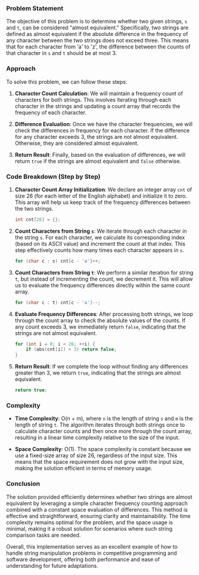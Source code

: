 ### Problem Statement

The objective of this problem is to determine whether two given strings, `s` and `t`, can be considered "almost equivalent." Specifically, two strings are defined as almost equivalent if the absolute difference in the frequency of any character between the two strings does not exceed three. This means that for each character from 'a' to 'z', the difference between the counts of that character in `s` and `t` should be at most 3.

### Approach

To solve this problem, we can follow these steps:

1. **Character Count Calculation**: We will maintain a frequency count of characters for both strings. This involves iterating through each character in the strings and updating a count array that records the frequency of each character.

2. **Difference Evaluation**: Once we have the character frequencies, we will check the differences in frequency for each character. If the difference for any character exceeds 3, the strings are not almost equivalent. Otherwise, they are considered almost equivalent.

3. **Return Result**: Finally, based on the evaluation of differences, we will return `true` if the strings are almost equivalent and `false` otherwise.

### Code Breakdown (Step by Step)

1. **Character Count Array Initialization**: We declare an integer array `cnt` of size 26 (for each letter of the English alphabet) and initialize it to zero. This array will help us keep track of the frequency differences between the two strings.

   ```cpp
   int cnt[26] = {};
   ```

2. **Count Characters from String `s`**: We iterate through each character in the string `s`. For each character, we calculate its corresponding index (based on its ASCII value) and increment the count at that index. This step effectively counts how many times each character appears in `s`.

   ```cpp
   for (char c : s) cnt[c - 'a']++;
   ```

3. **Count Characters from String `t`**: We perform a similar iteration for string `t`, but instead of incrementing the count, we decrement it. This will allow us to evaluate the frequency differences directly within the same count array.

   ```cpp
   for (char c : t) cnt[c - 'a']--;
   ```

4. **Evaluate Frequency Differences**: After processing both strings, we loop through the count array to check the absolute values of the counts. If any count exceeds 3, we immediately return `false`, indicating that the strings are not almost equivalent.

   ```cpp
   for (int i = 0; i < 26; ++i) {
       if (abs(cnt[i]) > 3) return false;
   }
   ```

5. **Return Result**: If we complete the loop without finding any differences greater than 3, we return `true`, indicating that the strings are almost equivalent.

   ```cpp
   return true;
   ```

### Complexity

- **Time Complexity**: O(n + m), where `n` is the length of string `s` and `m` is the length of string `t`. The algorithm iterates through both strings once to calculate character counts and then once more through the count array, resulting in a linear time complexity relative to the size of the input.

- **Space Complexity**: O(1). The space complexity is constant because we use a fixed-size array of size 26, regardless of the input size. This means that the space requirement does not grow with the input size, making the solution efficient in terms of memory usage.

### Conclusion

The solution provided efficiently determines whether two strings are almost equivalent by leveraging a simple character frequency counting approach combined with a constant space evaluation of differences. This method is effective and straightforward, ensuring clarity and maintainability. The time complexity remains optimal for the problem, and the space usage is minimal, making it a robust solution for scenarios where such string comparison tasks are needed. 

Overall, this implementation serves as an excellent example of how to handle string manipulation problems in competitive programming and software development, offering both performance and ease of understanding for future adaptations.